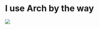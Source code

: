 # I use Arch by the way
<img src="https://upload.wikimedia.org/wikipedia/commons/8/84/Apple_Computer_Logo_rainbow.svg">